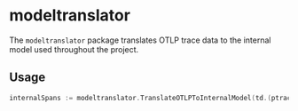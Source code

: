 # modeltranslator

The `modeltranslator` package translates OTLP trace data to the internal model used throughout the project.

## Usage

```go
internalSpans := modeltranslator.TranslateOTLPToInternalModel(td.(ptrace.Traces))
```
